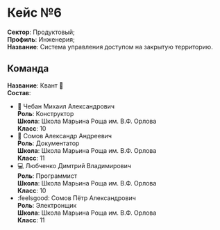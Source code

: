 # Кейс №6
**Сектор**: Продуктовый;\
**Профиль**:  Инженерия;\
**Название**: Система управления доступом на закрытую территорию.
## Команда
**Название**: Квант :sparkler:\
**Состав**:
- :crown: Чебан Михаил Александрович\
	**Роль**: Конструктор\
	**Школа**: Школа Марьина Роща им. В.Ф. Орлова\
	**Класс**: 10
- :space_invader: Сомов Александр Андреевич\
	**Роль**: Документатор\
	**Школа**: Школа Марьина Роща им. В.Ф. Орлова\
	**Класс**: 11
- :computer: Любченко Димтрий Владимирович\
	**Роль**: Программист\
	**Школа**: Школа Марьина Роща им. В.Ф. Орлова\
	**Класс**: 10
- :feelsgood: Сомов Пётр Александрович\
	**Роль**: Электронщик\
	**Школа**: Школа Марьина Роща им. В.Ф. Орлова\
	**Класс**: 11
